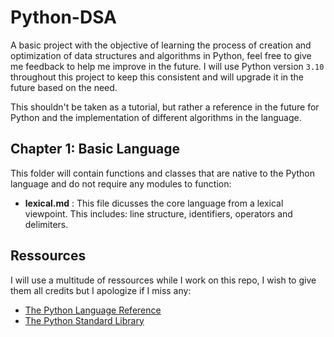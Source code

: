 # Python-DSA

A basic project with the objective of learning the process of creation and optimization of data structures and algorithms in Python, feel free to give me feedback to help me improve in the future. I will use Python version `3.10` throughout this project to keep this consistent and will upgrade it in the future based on the need.

This shouldn't be taken as a tutorial, but rather a reference in the future for Python and the implementation of different algorithms in the language.

## Chapter 1: Basic Language

This folder will contain functions and classes that are native to the Python language and do not require any modules to function:

- **lexical.md** : This file dicusses the core language from a lexical viewpoint. This includes: line structure, identifiers, operators and delimiters.

## Ressources

I will use a multitude of ressources while I work on this repo, I wish to give them all credits but I apologize if I miss any:

- [The Python Language Reference](https://docs.python.org/3/reference/index.html)
- [The Python Standard Library](https://docs.python.org/3/library/index.html)
